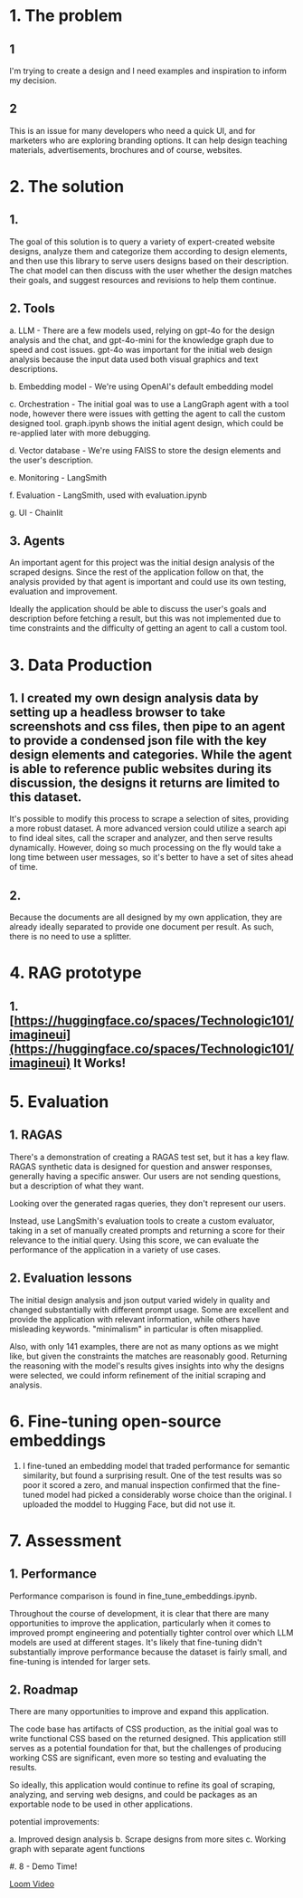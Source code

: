 # 1. The problem

## 1

  I'm trying to create a design and I need examples and inspiration to inform my decision.

## 2

  This is an issue for many developers who need a quick UI, and for marketers who are exploring branding options. It can help design teaching materials, advertisements, brochures and of course, websites.

# 2. The solution

## 1.

  The goal of this solution is to query a variety of expert-created website designs, analyze them and categorize them according to design elements, and then use this library to serve users designs based on their description. The chat model can then discuss with the user whether the design matches their goals, and suggest resources and revisions to help them continue.

## 2. Tools

  a. LLM - There are a few models used, relying on gpt-4o for the design analysis and the chat, and gpt-4o-mini for the knowledge graph due to speed and cost issues. gpt-4o was important for the initial web design analysis because the input data used both visual graphics and text descriptions.

  b. Embedding model - We're using OpenAI's default embedding model

  c. Orchestration - The initial goal was to use a LangGraph agent with a tool node, however there were issues with getting the agent to call the custom designed tool. graph.ipynb shows the initial agent design, which could be re-applied later with more debugging.

  d. Vector database - We're using FAISS to store the design elements and the user's description.

  e. Monitoring - LangSmith

  f. Evaluation - LangSmith, used with evaluation.ipynb

  g. UI - Chainlit
  
 ## 3. Agents

  An important agent for this project was the initial design analysis of the scraped designs. Since the rest of the application follow on that, the analysis provided by that agent is important and could use its own testing, evaluation and improvement.

  Ideally the application should be able to discuss the user's goals and description before fetching a result, but this was not implemented due to time constraints and the difficulty of getting an agent to call a custom tool.

# 3. Data Production

## 1. I created my own design analysis data by setting up a headless browser to take screenshots and css files, then pipe to an agent to provide a condensed json file with the key design elements and categories. While the agent is able to reference public websites during its discussion, the designs it returns are limited to this dataset.

It's possible to modify this process to scrape a selection of sites, providing a more robust dataset. A more advanced version could utilize a search api to find ideal sites, call the scraper and analyzer, and then serve results dynamically. However, doing so much processing on the fly would take a long time between user messages, so it's better to have a set of sites ahead of time.

## 2.

  Because the documents are all designed by my own application, they are already ideally separated to provide one document per result. As such, there is no need to use a splitter.

# 4. RAG prototype

## 1. [https://huggingface.co/spaces/Technologic101/imagineui](https://huggingface.co/spaces/Technologic101/imagineui) It Works!

# 5. Evaluation

## 1. RAGAS

  There's a demonstration of creating a RAGAS test set, but it has a key flaw. RAGAS synthetic data is designed for question and answer responses, generally having a specific answer. Our users are not sending questions, but a description of what they want.

  Looking over the generated ragas queries, they don't represent our users.

  Instead, use LangSmith's evaluation tools to create a custom evaluator, taking in a set of manually created prompts and returning a score for their relevance to the initial query. Using this score, we can evaluate the performance of the application in a variety of use cases.

## 2. Evaluation lessons

  The initial design analysis and json output varied widely in quality and changed substantially with different prompt usage. Some are excellent and provide the application with relevant information, while others have misleading keywords. "minimalism" in particular is often misapplied.

  Also, with only 141 examples, there are not as many options as we might like, but given the constraints the matches are reasonably good. Returning the reasoning with the model's results gives insights into why the designs were selected, we could inform refinement of the initial scraping and analysis.

# 6. Fine-tuning open-source embeddings

  1. I fine-tuned an embedding model that traded performance for semantic similarity, but found a surprising result. One of the test results was so poor it scored a zero, and manual inspection confirmed that the fine-tuned model had picked a considerably worse choice than the original. I uploaded the moddel to Hugging Face, but did not use it.

# 7. Assessment

  ## 1. Performance

  Performance comparison is found in fine_tune_embeddings.ipynb.

  Throughout the course of development, it is clear that there are many opportunities to improve the application, particularly when it comes to improved prompt engineering and potentially tighter control over which LLM models are used at different stages. It's likely that fine-tuning didn't substantially improve performance because the dataset is fairly small, and fine-tuning is intended for larger sets.

  ## 2. Roadmap

  There are many opportunities to improve and expand this application.

  The code base has artifacts of CSS production, as the initial goal was to write functional CSS based on the returned designed. This application still serves as a potential foundation for that, but the challenges of producing working CSS are significant, even more so testing and evaluating the results.

  So ideally, this application would continue to refine its goal of scraping, analyzing, and serving web designs, and could be packages as an exportable node to be used in other applications.

  potential improvements:

  a. Improved design analysis
  b. Scrape designs from more sites
  c. Working graph with separate agent functions

#. 8 - Demo Time!

[Loom Video](https://www.loom.com/share/174e34a28a4a4913a930f2c9dabb6bee)
  

